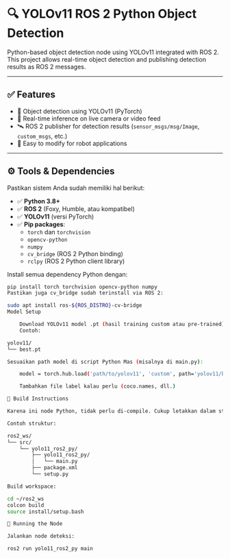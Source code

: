 # 🔍 YOLOv11 ROS 2 Python Object Detection

Python-based object detection node using YOLOv11 integrated with ROS 2.  
This project allows real-time object detection and publishing detection results as ROS 2 messages.

---

## ✅ Features

- 🔎 Object detection using YOLOv11 (PyTorch)
- 🧠 Real-time inference on live camera or video feed
- 🛰️ ROS 2 publisher for detection results (`sensor_msgs/msg/Image`, `custom_msgs`, etc.)
- 🎯 Easy to modify for robot applications

---

## ⚙️ Tools & Dependencies

Pastikan sistem Anda sudah memiliki hal berikut:

- ✅ **Python 3.8+**
- ✅ **ROS 2** (Foxy, Humble, atau kompatibel)
- ✅ **YOLOv11** (versi PyTorch)
- ✅ **Pip packages**:
  - `torch` dan `torchvision`
  - `opencv-python`
  - `numpy`
  - `cv_bridge` (ROS 2 Python binding)
  - `rclpy` (ROS 2 Python client library)

Install semua dependency Python dengan:
```bash
pip install torch torchvision opencv-python numpy
Pastikan juga cv_bridge sudah terinstall via ROS 2:

sudo apt install ros-${ROS_DISTRO}-cv-bridge
Model Setup

    Download YOLOv11 model .pt (hasil training custom atau pre-trained)
    Contoh:

yolov11/
└── best.pt

Sesuaikan path model di script Python Mas (misalnya di main.py):

    model = torch.hub.load('path/to/yolov11', 'custom', path='yolov11/best.pt')

    Tambahkan file label kalau perlu (coco.names, dll.)

🔨 Build Instructions

Karena ini node Python, tidak perlu di-compile. Cukup letakkan dalam struktur package ROS 2.

Contoh struktur:

ros2_ws/
└── src/
    └── yolo11_ros2_py/
        ├── yolo11_ros2_py/
        │   └── main.py
        ├── package.xml
        └── setup.py

Build workspace:

cd ~/ros2_ws
colcon build
source install/setup.bash

🚀 Running the Node

Jalankan node deteksi:

ros2 run yolo11_ros2_py main
